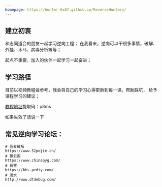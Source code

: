 ```yaml
---
homepage: https://hunter-0x07.github.io/ReverseHunters/
---
```

## 建立初衷
和志同道合的朋友一起学习逆向工程；
在我看来，逆向可以干很多事情，破解、外挂、木马、病毒分析等等；

起点不重要，加入的伙伴一起学习一起奋进；

## 学习路径
目前以视频教程做参考，我会将自己的学习心得更新到每一课，帮助踩坑，
给予课程学习的建议；

[教程地址](https://pan.baidu.com/s/12BwIoS3mZQ3kCEW87Aa5Bw)提取码：p3ms

如果失效了请说一下

## 常见逆向学习论坛：
```shell
# 吾爱破解
https://www.52pojie.cn/
# 飘云阁
https://www.chinapyg.com/
# 看雪
https://bbs.pediy.com/
# 滴水
http://www.dtdebug.com/
```

